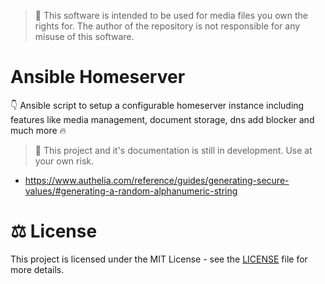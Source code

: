 > 📜 This software is intended to be used for media files you own the rights for. The author of the repository
> is not responsible for any misuse of this software.

# Ansible Homeserver

👇 Ansible script to setup a configurable homeserver instance including features like media management, document storage, dns add blocker and much more 🔥

> 🚧 This project and it's documentation is still in development. Use at your own risk.

- https://www.authelia.com/reference/guides/generating-secure-values/#generating-a-random-alphanumeric-string

# ⚖ License

This project is licensed under the MIT License - see the [LICENSE](LICENSE) file for more details.
